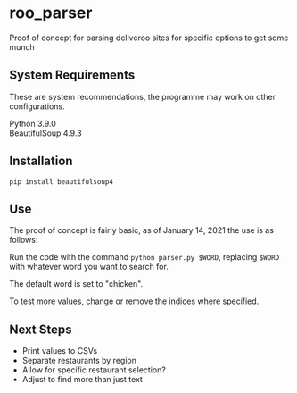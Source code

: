 # roo_parser
Proof of concept for parsing deliveroo sites for specific options to get some munch

## System Requirements
These are system recommendations, the programme may work on other configurations.</br>

Python 3.9.0</br>
BeautifulSoup 4.9.3

## Installation
`pip install beautifulsoup4`

## Use
The proof of concept is fairly basic, as of January 14, 2021 the use is as follows:

Run the code with the command `python parser.py $WORD`, replacing `$WORD` with
whatever word you want to search for.

The default word is set to "chicken".

To test more values, change or remove the indices where specified.

## Next Steps
* Print values to CSVs
* Separate restaurants by region
* Allow for specific restaurant selection?
* Adjust to find more than just text
